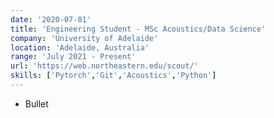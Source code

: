 ```yaml
---
date: '2020-07-01'
title: 'Engineering Student - MSc Acoustics/Data Science'
company: 'University of Adelaide'
location: 'Adelaide, Australia'
range: 'July 2021 - Present'
url: 'https://web.northeastern.edu/scout/'
skills: ['Pytorch','Git','Acoustics','Python']
---
```


- Bullet
